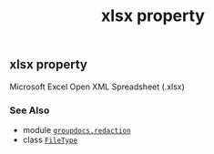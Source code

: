 ﻿---
title: xlsx property
second_title: GroupDocs.Redaction for Python via .NET API References
description: 
type: docs
url: /python-net/groupdocs.redaction/filetype/xlsx/
is_root: false
weight: 420
---

## xlsx property


Microsoft Excel Open XML Spreadsheet (.xlsx)

### See Also
* module [`groupdocs.redaction`](../../)
* class [`FileType`](/redaction/python-net/groupdocs.redaction/filetype)
